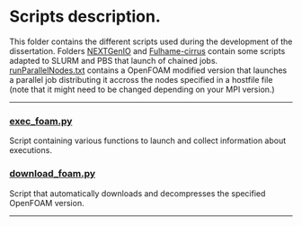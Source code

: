 # Scripts description.

This folder contains the different scripts used during the development of the dissertation. Folders [NEXTGenIO](https://github.com/MarioMartReq/OF-Dissertation/tree/master/Scripts/NEXTGenIO) and [Fulhame-cirrus](https://github.com/MarioMartReq/OF-Dissertation/tree/master/Scripts/Fulhame-cirrus) contain some scripts adapted to SLURM and PBS that launch of chained jobs. [runParallelNodes.txt](https://github.com/MarioMartReq/OF-Dissertation/blob/master/Scripts/runParallelNodes.txt) contains a OpenFOAM modified version that launches a parallel job distributing it accross the nodes specified in a hostfile file (note that it might need to be changed depending on your MPI version.)

 ---
### [exec_foam.py](https://github.com/MarioMartReq/OF-Dissertation/blob/master/Scripts/exec_foam.py)

Script containing various functions to launch and collect information about executions. 


### [download_foam.py](https://github.com/MarioMartReq/OF-Dissertation/blob/master/Scripts/download_foam.py)

Script that automatically downloads and decompresses the specified OpenFOAM version. 



---
